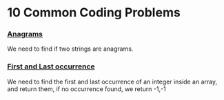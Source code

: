 # 10 Common Coding Problems

### [Anagrams](./1_anagram.py)
We need to find if two strings are anagrams.
### [First and Last occurrence](./2_first_n_last.py)
We need to find the first and last occurrence of an integer inside an array, and return them, if no occurrence found, we return -1,-1